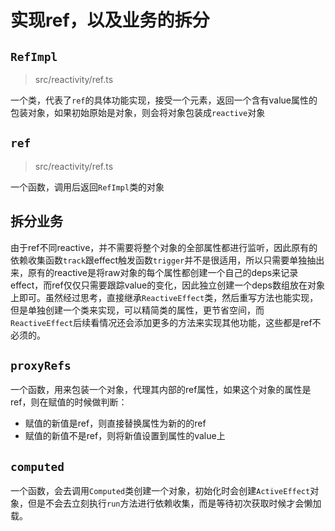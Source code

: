 # 实现ref，以及业务的拆分

## `RefImpl`
> src/reactivity/ref.ts

一个类，代表了`ref`的具体功能实现，接受一个元素，返回一个含有value属性的包装对象，如果初始原始是对象，则会将对象包装成`reactive`对象

## `ref`
> src/reactivity/ref.ts

一个函数，调用后返回`RefImpl`类的对象

## 拆分业务
由于ref不同reactive，并不需要将整个对象的全部属性都进行监听，因此原有的依赖收集函数`track`跟effect触发函数`trigger`并不是很适用，所以只需要单独抽出来，原有的reactive是将raw对象的每个属性都创建一个自己的deps来记录effect，而ref仅仅只需要跟踪value的变化，因此独立创建一个deps数组放在对象上即可。虽然经过思考，直接继承`ReactiveEffect`类，然后重写方法也能实现，但是单独创建一个类来实现，可以精简类的属性，更节省空间，而`ReactiveEffect`后续看情况还会添加更多的方法来实现其他功能，这些都是ref不必须的。

## `proxyRefs`
一个函数，用来包装一个对象，代理其内部的ref属性，如果这个对象的属性是ref，则在赋值的时候做判断：
- 赋值的新值是ref，则直接替换属性为新的的ref
- 赋值的新值不是ref，则将新值设置到属性的value上

## `computed`
一个函数，会去调用`Computed`类创建一个对象，初始化时会创建`ActiveEffect`对象，但是不会去立刻执行`run`方法进行依赖收集，而是等待初次获取时候才会懒加载。